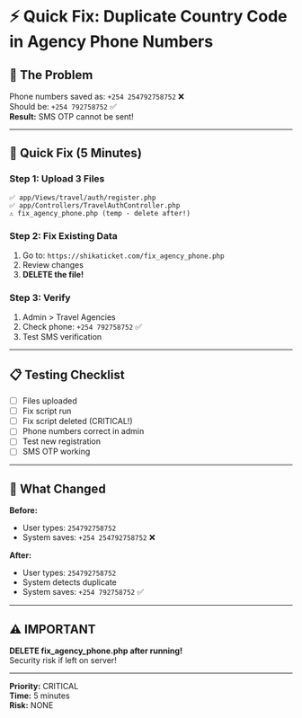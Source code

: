 # ⚡ Quick Fix: Duplicate Country Code in Agency Phone Numbers

## 🔴 The Problem
Phone numbers saved as: `+254 254792758752` ❌  
Should be: `+254 792758752` ✅  
**Result:** SMS OTP cannot be sent!

---

## 🚀 Quick Fix (5 Minutes)

### Step 1: Upload 3 Files
```
✅ app/Views/travel/auth/register.php
✅ app/Controllers/TravelAuthController.php
⚠️ fix_agency_phone.php (temp - delete after!)
```

### Step 2: Fix Existing Data
1. Go to: `https://shikaticket.com/fix_agency_phone.php`
2. Review changes
3. **DELETE the file!**

### Step 3: Verify
1. Admin > Travel Agencies
2. Check phone: `+254 792758752` ✅
3. Test SMS verification

---

## 📋 Testing Checklist
- [ ] Files uploaded
- [ ] Fix script run
- [ ] Fix script deleted (CRITICAL!)
- [ ] Phone numbers correct in admin
- [ ] Test new registration
- [ ] SMS OTP working

---

## 🎯 What Changed

**Before:**
- User types: `254792758752`
- System saves: `+254 254792758752` ❌

**After:**
- User types: `254792758752`
- System detects duplicate
- System saves: `+254 792758752` ✅

---

## ⚠️ IMPORTANT
**DELETE fix_agency_phone.php after running!**  
Security risk if left on server!

---

**Priority:** CRITICAL  
**Time:** 5 minutes  
**Risk:** NONE

